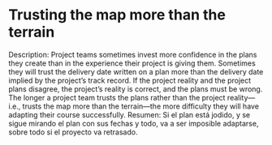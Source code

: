 # Trusting the map more than the terrain

Description: Project teams sometimes invest more confidence in the plans they create than in the experience their project is giving them. Sometimes they will trust the delivery date written on a plan more than the delivery date implied by the project’s track record. If the project reality and the project plans disagree, the project’s reality is correct, and the plans must be wrong. The longer a project team trusts the plans rather than the project reality—i.e., trusts the map more than the terrain—the more difficulty they will have adapting their course successfully.
Resumen: Si el plan está jodido, y se sigue mirando el plan con sus fechas y todo, va a ser imposible adaptarse, sobre todo si el proyecto va retrasado.